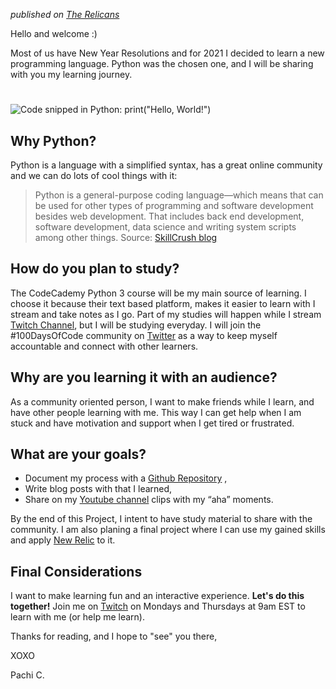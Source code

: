 *published on [The Relicans](https://www.therelicans.com/therelicans/learning-python-with-an-audience-485i)*

Hello and welcome :)

Most of us have New Year Resolutions and for 2021 I decided to learn a new programming language.
Python was the chosen one, and I will be sharing with you my learning journey.

#
![Code snipped in Python: print("Hello, World!")](https://www.therelicans.com/remoteimages/i/2s0b5lincq76aw37nq0i.png)
  

## Why Python?
Python is a language with a simplified syntax, has a great online community and we can do lots of cool things with it:  
> Python is a general-purpose coding language—which means that can be used for other types of programming and software development besides web development. 
> That includes back end development, software development, data science and writing system scripts among other things. 
> Source:  [SkillCrush blog](https://skillcrush.com/blog/what-is-python-used-for/)  


## How do you plan to study?
The CodeCademy Python 3 course will be my main source of learning.
I choose it because their text based platform, makes it easier to learn with I stream and take notes as I go.
Part of my studies will happen while I stream [Twitch Channel](https://twitch.tv/pachicodes), but I will be studying everyday.
I will join the #100DaysOfCode community on [Twitter](https://twitter.com/pachicodes) as a way to keep myself accountable and connect with other learners.

  

## Why are you learning it with an audience?
As a community oriented person, I want to make friends while I learn, and have other people learning with me.
This way I can get help when I am stuck and have motivation and support when I get tired or frustrated.
  

## What are your goals?
 - Document my process with a [Github Repository](https://github.com/pachicodes/pachi-learns-python) ,
 - Write blog posts with that I learned,
 - Share on my [Youtube channel](https://youtube.com/c/pachicodes) clips with my “aha” moments.  

By the end of this Project, I intent to have study material to share with the community.
I am also planing a final project where I can use my gained skills and apply [New Relic](http://bit.ly/sponsoredbynewrelic) to it.

  
## Final Considerations
I want to make learning fun and an interactive experience. 
**Let's do this together!**
Join me on [Twitch](https://twitch.tv/pachicodes) on Mondays and Thursdays at 9am EST to learn with me (or help me learn).

Thanks for reading, and I hope to "see" you there,

XOXO

Pachi C.
